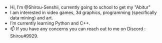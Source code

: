 - Hi, I’m @Shirou-Senshii, currently going to school to get my "Abitur"
- I am interested in video games, 3d graphics, programming (specifically data mining)  and art.
- I’m currently learning Python and C++.
- 📫 If you have any concerns you can reach out to me on Discord : Shirou#9929.

<!---
Shirou-Senshii/Shirou-Senshii is a ✨ special ✨ repository because its `README.md` (this file) appears on your GitHub profile.
You can click the Preview link to take a look at your changes.
--->
